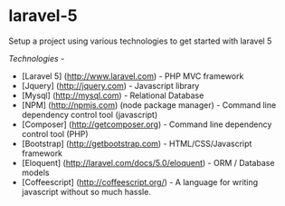 # laravel-5

Setup a project using various technologies to get started with laravel 5

_Technologies_ -
  * [Laravel 5] (http://www.laravel.com) - PHP MVC framework
  * [Jquery] (http://jquery.com) - Javascript library
  * [Mysql] (http://mysql.com) - Relational Database
  * [NPM] (http://npmjs.com) (node package manager) - Command line dependency control tool (javascript) 
  * [Composer] (http://getcomposer.org) - Command line dependency control tool (PHP)
  * [Bootstrap] (http://getbootstrap.com) - HTML/CSS/Javascript framework
  * [Eloquent] (http://laravel.com/docs/5.0/eloquent) - ORM / Database models
  * [Coffeescript] (http://coffeescript.org/) - A language for writing javascript without so much hassle. 